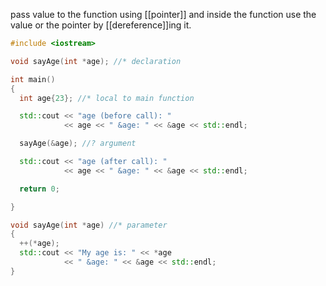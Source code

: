 pass value to the function using [[pointer]]  and inside the function use the value or the pointer by [[dereference]]ing it.

``` c++
#include <iostream>

void sayAge(int *age); //* declaration

int main()
{
  int age{23}; //* local to main function

  std::cout << "age (before call): "
            << age << " &age: " << &age << std::endl;

  sayAge(&age); //? argument

  std::cout << "age (after call): "
            << age << " &age: " << &age << std::endl;

  return 0;

}

void sayAge(int *age) //* parameter
{
  ++(*age);
  std::cout << "My age is: " << *age
            << " &age: " << &age << std::endl;
}
```